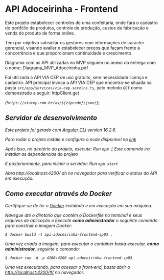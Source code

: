 # API Adoceirinha - Frontend

Este projeto estabelecer controles de uma confeitaria, onde fará o cadastro do portfólio de produtos, controle de produção, custos de fabricação e venda do produto de forma online. 

Tem por objetivo subsidiar os gestores com informações de caracter gerencial, visando avaliar e estabelecer preços que façam frente a concorrência e que proporcionem continuidade e crescimento.

Diagrama com as API utilizadas no MVP seguem no anexo da entrega com o nome: Diagrama_MVP_Adoceirinha.pdf

Foi utilizada a API VIA CEP de uso gratuito, sem necessidade licença e cadastro. API principal invoca a API VIA CEP que encontra-se situada na pasta `src/app/services/via-cep.service.ts`, pelo metodo `GET` como demonstrado a seguir: 
httpClient.get<address>(`https://viacep.com.br/ws/${zipcode}/json/`);


## Servidor de desenvolvimento

Este projeto foi gerado com [Angular CLI](https://github.com/angular/angular-cli) version 16.2.6.

Para rodar o projeto instale e configure o node 
disponível no [link](https://nodejs.org/en)

Após isso, no diretório do projeto, execute:
Run `npm i`
Este comando irá instalar as dependencias do projeto

E posteriormente, para iniciar o servidor:
Run `npm start`

Abra http://localhost:4200/ ah no navegador para verificar o status da API em execução.


## Como executar através do Docker

Certifique-se de ter o [Docker](https://docs.docker.com/engine/install/) instalado e em execução em sua máquina.

Navegue até o diretório que contém o Dockerfile no terminal e seus arquivos de aplicação e
Execute **como administrador** o seguinte comando para construir a imagem Docker:

```
$ docker build -t api-adoceirinha-frontend-sp03 .
```

Uma vez criada a imagem, para executar o container basta executar, **como administrador**, seguinte o comando:

``` 
$ docker run -d -p 4200:4200 api-adoceirinha-frontend-sp03
```

Uma vez executando, para acessar o front-end, basta abrir o [http://localhost:4200/#/](http://localhost:4200/#/) no navegador.
